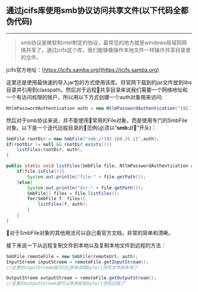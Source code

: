 ## 通过jcifs库使用smb协议访问共享文件(以下代码全都伪代码)

----
>smb协议是微软和intel制定的协议，最常见的地方就是windows局域网网络共享了。通过jcifs这个库，我们能够像操作本地文件一样操作共享目录里的文件。

jcifs官方地址：[https://jcifs.samba.org](https://jcifs.samba.org)

这里还是使用最快速的导入jar包的方式使用该库。将官网下载到的jar文件放到libs目录并引用到classpath。然后对于远程共享目录来说我们需要一个网络地址和一个有访问权限的账户，所以用以下方式创建一个auth对象用来访问:
```java
NtlmPasswordAuthentication auth = new NtlmPasswordAuthentication("192.168.31.11","soar","111111");
```

然后对于smb协议来说，并不能使用常用的File对象，而是使用专门的SmbFile对象。以下是一个迭代远程目录的范例(必须以“**smb://**”开头)：
```java
SmbFile rootDir = new SmbFile("smb://192.168.31.11",auth);
if(rootDir != null && rootDir.exists()){
    listFiles(rootDir, auth);
}

public static void listFiles(SmbFile file, NtlmPasswordAuthentication auth){
    if(file.isFile()){
        System.out.println("file:" + file.getPath());
    }else{
        System.out.println("dir:" + file.getPath());
        SmbFile[] files = file.listFiles();
        for(SmbFile f: files){
            listFiles(f, auth);
        }
    }
}
```

对于SmbFile对象的其他用法可以自己看官方文档，非常的简单和清晰。

接下来说一下从远程复制文件到本地以及复制本地文件到远程的方法：
```java
SmbFile remoteFile = new SmbFile(remoteUrl, auth);
InputStreem inputStreem = remoteFile.getInputStream();
//这里的inputStreem就可以用来读取byte[]流写文件到本地了

OutputStreem outputStreem = remoteFile.getOutputStream();
//这里的outputStreem就可以用来卸乳byte[]流到远程了
````